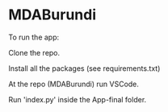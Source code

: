 # MDABurundi

To run the app:

Clone the repo.

Install all the packages (see requirements.txt)

At the repo (MDABurundi) run VSCode. 

Run 'index.py' inside the App-final folder.
